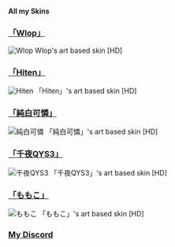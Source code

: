 #### All my Skins

### [「Wlop」](https://www.reddit.com/r/OsuSkins/comments/9g9dg8)
![Wlop](https://imgur.com/eknlZBu)
Wlop's art based skin [HD]

### [「Hiten」](https://www.reddit.com/r/OsuSkins/comments/9920b5)
![Hiten](https://imgur.com/C7qvm48)
「Hiten」's art based skin [HD]

### [「純白可憐」](https://www.reddit.com/r/OsuSkins/comments/95uybh)
![純白可憐](https://imgur.com/bI6BKJv)
「純白可憐」's art based skin [HD]

### [「千夜QYS3」](https://www.reddit.com/r/OsuSkins/comments/8yliin)
![千夜QYS3](https://imgur.com/jrI84vt)
「千夜QYS3」's art based skin [HD]

### [「ももこ」](https://www.reddit.com/r/OsuSkins/comments/8y8w9e)
![ももこ](https://imgur.com/Yitsx1G)
「ももこ」's art based skin [HD]

### [My Discord](https://discord.gg/95z4TGz)
